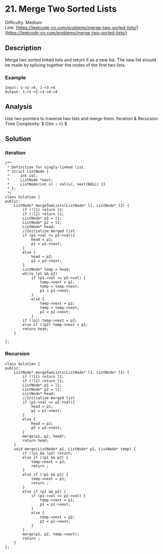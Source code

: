 # 21. Merge Two Sorted Lists
Difficulty: Medium  
Link: [https://leetcode-cn.com/problems/merge-two-sorted-lists/](https://leetcode-cn.com/problems/merge-two-sorted-lists/)
## Description
Merge two sorted linked lists and return it as a new list. The new list should be made by splicing together the nodes of the first two lists.
 
### Example
``` 
Input: 1->2->4, 1->3->4
Output: 1->1->2->3->4->4
```
## Analysis
Use two pointers to traverse two lists and merge them.
Iteration & Recursion
Time Complexity:  $ O(m + n) $  

## Solution
### Iteration
```
/**
 * Definition for singly-linked list.
 * struct ListNode {
 *     int val;
 *     ListNode *next;
 *     ListNode(int x) : val(x), next(NULL) {}
 * };
 */
class Solution {
public:
    ListNode* mergeTwoLists(ListNode* l1, ListNode* l2) {
        if (!l1) return l2;
        if (!l2) return l1;
        ListNode* p1 = l1;
        ListNode* p2 = l2;
        ListNode* head;
        //Initialize merged list
        if (p1->val <= p2->val){
            head = p1;
            p1 = p1->next;
        }
        else {
            head = p2;
            p2 = p2->next;
        }
        ListNode* temp = head;
        while (p1 && p2) 
            if (p1->val <= p2->val) {
                temp->next = p1;
                temp = temp->next;
                p1 = p1->next;
            }
            else {
                temp->next = p2;
                temp = temp->next;
                p2 = p2->next;
            }
        if (!p1) temp->next = p2;
        else if (!p2) temp->next = p1;
        return head;
    }
    
};
```
### Recursion
```
class Solution {
public:
    ListNode* mergeTwoLists(ListNode* l1, ListNode* l2) {
        if (!l1) return l2;
        if (!l2) return l1;
        ListNode* p1 = l1;
        ListNode* p2 = l2;
        ListNode* head;
        //Initialize merged list
        if (p1->val <= p2->val){
            head = p1;
            p1 = p1->next;
        }
        else {
            head = p2;
            p2 = p2->next;
        }
        merge(p1, p2, head);
        return head;
    }
    void merge(ListNode* p1, ListNode* p2, ListNode* temp) {
        if (!p1 && !p2) return;
        else if (!p1 && p2) {
            temp->next = p2;
            return ;
        }
        else if (!p2 && p1) {
            temp->next = p1;
            return ;
        }
        else if (p1 && p2) {
            if (p1->val <= p2->val) {
                temp->next = p1;
                p1 = p1->next;
            }
            else {
                temp->next = p2;
                p2 = p2->next;
            }
        }
        merge(p1, p2, temp->next);
        return ;
    }
};
```
